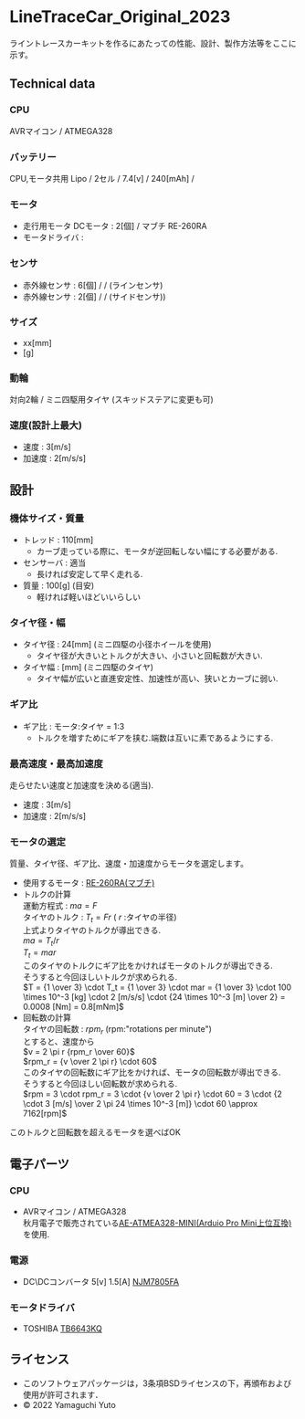 # LineTraceCar_Original_2023

ライントレースカーキットを作るにあたっての性能、設計、製作方法等をここに示す。

## Technical data

### CPU
AVRマイコン / ATMEGA328

### バッテリー
CPU,モータ共用
Lipo / 2セル / 7.4[v] / 240[mAh] / 

### モータ
- 走行用モータ DCモータ : 2[個] / マブチ RE-260RA
- モータドライバ : 

### センサ
- 赤外線センサ : 6[個] / / (ラインセンサ)
- 赤外線センサ : 2[個] / / (サイドセンサ))

### サイズ
- xx[mm]
- [g]

### 動輪
対向2輪 / ミニ四駆用タイヤ
(スキッドステアに変更も可)

### 速度(設計上最大)
- 速度 : 3[m/s]
- 加速度 : 2[m/s/s]


## 設計

### 機体サイズ・質量
- トレッド : 110[mm]
  - カーブ走っている際に、モータが逆回転しない幅にする必要がある.
- センサーバ : 適当
  - 長ければ安定して早く走れる.
- 質量 : 100[g] (目安)
  - 軽ければ軽いほどいいらしい

### タイヤ径・幅
- タイヤ径 : 24[mm] (ミニ四駆の小径ホイールを使用)
  - タイヤ径が大きいとトルクが大きい、小さいと回転数が大きい.
- タイヤ幅 : [mm] (ミニ四駆のタイヤ)
  - タイヤ幅が広いと直進安定性、加速性が高い、狭いとカーブに弱い.

### ギア比
- ギア比 : モータ:タイヤ = 1:3
  - トルクを増すためにギアを挟む.端数は互いに素であるようにする.

### 最高速度・最高加速度
走らせたい速度と加速度を決める(適当).
- 速度 : 3[m/s]
- 加速度 : 2[m/s/s]

### モータの選定
質量、タイヤ径、ギア比、速度・加速度からモータを選定します。
- 使用するモータ : [RE-260RA(マブチ)](https://www.mabuchi-motor.co.jp/motorize/branch/motor/pdf/re_260ra.pdf)  
- トルクの計算  
  運動方程式 : $ma = F$  
  タイヤのトルク : $T_t = Fr$ ( $r$ :タイヤの半径)  
  上式よりタイヤのトルクが導出できる.  
  $ma = T_t/r$  
  $T_t = mar$  
  このタイヤのトルクにギア比をかければモータのトルクが導出できる.  
  そうすると今回ほしいトルクが求められる.  
  $T = {1 \over 3} \cdot T_t = {1 \over 3} \cdot mar = {1 \over 3} \cdot 100 \times 10^-3 [kg] \cdot 2 [m/s/s] \cdot {24 \times 10^-3 [m] \over 2} = 0.0008 [Nm] = 0.8[mNm]$
- 回転数の計算  
  タイヤの回転数 : $rpm_r$ (rpm:"rotations per minute")  
  とすると、速度から  
  $v = 2 \pi r {rpm_r \over 60}$  
  $rpm_r = {v \over 2 \pi r} \cdot 60$  
  このタイヤの回転数にギア比をかければ、モータの回転数が導出できる.  
  そうすると今回ほしい回転数が求められる.  
  $rpm = 3 \cdot rpm_r = 3 \cdot {v \over 2 \pi r} \cdot 60 = 3 \cdot {2 \cdot 3 [m/s] \over 2 \pi 24 \times 10^-3 [m]} \cdot 60 \approx 7162[rpm]$  

このトルクと回転数を超えるモータを選べばOK

## 電子パーツ　

### CPU
- AVRマイコン / ATMEGA328  
  秋月電子で販売されている[AE-ATMEA328-MINI(Arduio Pro Mini上位互換)](https://akizukidenshi.com/catalog/g/gK-10347/)を使用.

### 電源
- DC\DCコンバータ 5[v] 1.5[A] [NJM7805FA](https://akizukidenshi.com/catalog/g/gI-08678/)

### モータドライバ
- TOSHIBA [TB6643KQ](https://akizukidenshi.com/catalog/g/gI-07688/)

### 

## ライセンス
- このソフトウェアパッケージは，3条項BSDライセンスの下，再頒布および使用が許可されます．
- © 2022 Yamaguchi Yuto
